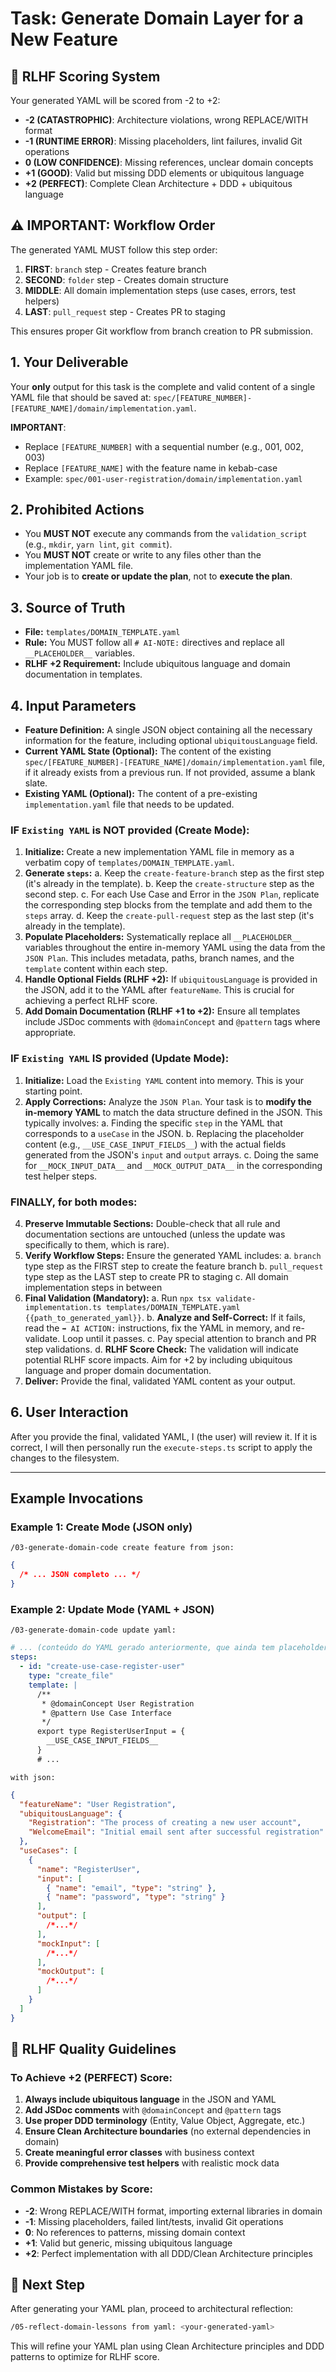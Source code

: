 # Task: Generate Domain Layer for a New Feature

## 🤖 RLHF Scoring System

Your generated YAML will be scored from -2 to +2:
- **-2 (CATASTROPHIC)**: Architecture violations, wrong REPLACE/WITH format
- **-1 (RUNTIME ERROR)**: Missing placeholders, lint failures, invalid Git operations
- **0 (LOW CONFIDENCE)**: Missing references, unclear domain concepts
- **+1 (GOOD)**: Valid but missing DDD elements or ubiquitous language
- **+2 (PERFECT)**: Complete Clean Architecture + DDD + ubiquitous language

## ⚠️ IMPORTANT: Workflow Order

The generated YAML MUST follow this step order:
1. **FIRST**: `branch` step - Creates feature branch
2. **SECOND**: `folder` step - Creates domain structure
3. **MIDDLE**: All domain implementation steps (use cases, errors, test helpers)
4. **LAST**: `pull_request` step - Creates PR to staging

This ensures proper Git workflow from branch creation to PR submission.

## 1. Your Deliverable

Your **only** output for this task is the complete and valid content of a single YAML file that should be saved at: `spec/[FEATURE_NUMBER]-[FEATURE_NAME]/domain/implementation.yaml`.

**IMPORTANT**:
- Replace `[FEATURE_NUMBER]` with a sequential number (e.g., 001, 002, 003)
- Replace `[FEATURE_NAME]` with the feature name in kebab-case
- Example: `spec/001-user-registration/domain/implementation.yaml`

## 2. Prohibited Actions

- You **MUST NOT** execute any commands from the `validation_script` (e.g., `mkdir`, `yarn lint`, `git commit`).
- You **MUST NOT** create or write to any files other than the implementation YAML file.
- Your job is to **create or update the plan**, not to **execute the plan**.

## 3. Source of Truth

- **File:** `templates/DOMAIN_TEMPLATE.yaml`
- **Rule:** You MUST follow all `# AI-NOTE:` directives and replace all `__PLACEHOLDER__` variables.
- **RLHF +2 Requirement:** Include ubiquitous language and domain documentation in templates.

## 4. Input Parameters

- **Feature Definition:** A single JSON object containing all the necessary information for the feature, including optional `ubiquitousLanguage` field.
- **Current YAML State (Optional):** The content of the existing `spec/[FEATURE_NUMBER]-[FEATURE_NAME]/domain/implementation.yaml` file, if it already exists from a previous run. If not provided, assume a blank slate.
- **Existing YAML (Optional):** The content of a pre-existing `implementation.yaml` file that needs to be updated.

### IF `Existing YAML` is NOT provided (Create Mode):

1.  **Initialize:** Create a new implementation YAML file in memory as a verbatim copy of `templates/DOMAIN_TEMPLATE.yaml`.
2.  **Generate `steps`:**
    a. Keep the `create-feature-branch` step as the first step (it's already in the template).
    b. Keep the `create-structure` step as the second step.
    c. For each Use Case and Error in the `JSON Plan`, replicate the corresponding step blocks from the template and add them to the `steps` array.
    d. Keep the `create-pull-request` step as the last step (it's already in the template).
3.  **Populate Placeholders:** Systematically replace all `__PLACEHOLDER__` variables throughout the entire in-memory YAML using the data from the `JSON Plan`. This includes metadata, paths, branch names, and the `template` content within each step.
4.  **Handle Optional Fields (RLHF +2):** If `ubiquitousLanguage` is provided in the JSON, add it to the YAML after `featureName`. This is crucial for achieving a perfect RLHF score.
5.  **Add Domain Documentation (RLHF +1 to +2):** Ensure all templates include JSDoc comments with `@domainConcept` and `@pattern` tags where appropriate.

### IF `Existing YAML` IS provided (Update Mode):

1.  **Initialize:** Load the `Existing YAML` content into memory. This is your starting point.
2.  **Apply Corrections:** Analyze the `JSON Plan`. Your task is to **modify the in-memory YAML** to match the data structure defined in the JSON. This typically involves:
    a. Finding the specific `step` in the YAML that corresponds to a `useCase` in the JSON.
    b. Replacing the placeholder content (e.g., `__USE_CASE_INPUT_FIELDS__`) with the actual fields generated from the JSON's `input` and `output` arrays.
    c. Doing the same for `__MOCK_INPUT_DATA__` and `__MOCK_OUTPUT_DATA__` in the corresponding test helper steps.

### FINALLY, for both modes:

4.  **Preserve Immutable Sections:** Double-check that all rule and documentation sections are untouched (unless the update was specifically to them, which is rare).
5.  **Verify Workflow Steps:** Ensure the generated YAML includes:
    a. `branch` type step as the FIRST step to create the feature branch
    b. `pull_request` type step as the LAST step to create PR to staging
    c. All domain implementation steps in between
6.  **Final Validation (Mandatory):**
    a. Run `npx tsx validate-implementation.ts templates/DOMAIN_TEMPLATE.yaml {{path_to_generated_yaml}}`.
    b. **Analyze and Self-Correct:** If it fails, read the `➡️ AI ACTION:` instructions, fix the YAML in memory, and re-validate. Loop until it passes.
    c. Pay special attention to branch and PR step validations.
    d. **RLHF Score Check:** The validation will indicate potential RLHF score impacts. Aim for +2 by including ubiquitous language and proper domain documentation.
7.  **Deliver:** Provide the final, validated YAML content as your output.

## 6. User Interaction

After you provide the final, validated YAML, I (the user) will review it. If it is correct, I will then personally run the `execute-steps.ts` script to apply the changes to the filesystem.

---

## Example Invocations

### Example 1: Create Mode (JSON only)

`/03-generate-domain-code create feature from json:`

```json
{
  /* ... JSON completo ... */
}
```

### Example 2: Update Mode (YAML + JSON)

`/03-generate-domain-code update yaml:`

```yaml
# ... (conteúdo do YAML gerado anteriormente, que ainda tem placeholders)
steps:
  - id: "create-use-case-register-user"
    type: "create_file"
    template: |
      /**
       * @domainConcept User Registration
       * @pattern Use Case Interface
       */
      export type RegisterUserInput = {
        __USE_CASE_INPUT_FIELDS__
      }
      # ...
```

`with json:`

```json
{
  "featureName": "User Registration",
  "ubiquitousLanguage": {
    "Registration": "The process of creating a new user account",
    "WelcomeEmail": "Initial email sent after successful registration"
  },
  "useCases": [
    {
      "name": "RegisterUser",
      "input": [
        { "name": "email", "type": "string" },
        { "name": "password", "type": "string" }
      ],
      "output": [
        /*...*/
      ],
      "mockInput": [
        /*...*/
      ],
      "mockOutput": [
        /*...*/
      ]
    }
  ]
}
```

## 🎯 RLHF Quality Guidelines

### To Achieve +2 (PERFECT) Score:

1. **Always include ubiquitous language** in the JSON and YAML
2. **Add JSDoc comments** with `@domainConcept` and `@pattern` tags
3. **Use proper DDD terminology** (Entity, Value Object, Aggregate, etc.)
4. **Ensure Clean Architecture boundaries** (no external dependencies in domain)
5. **Create meaningful error classes** with business context
6. **Provide comprehensive test helpers** with realistic mock data

### Common Mistakes by Score:

- **-2**: Wrong REPLACE/WITH format, importing external libraries in domain
- **-1**: Missing placeholders, failed lint/tests, invalid Git operations
- **0**: No references to patterns, missing domain context
- **+1**: Valid but generic, missing ubiquitous language
- **+2**: Perfect implementation with all DDD/Clean Architecture principles

## 📍 Next Step

After generating your YAML plan, proceed to architectural reflection:

```bash
/05-reflect-domain-lessons from yaml: <your-generated-yaml>
```

This will refine your YAML plan using Clean Architecture principles and DDD patterns to optimize for RLHF score.

